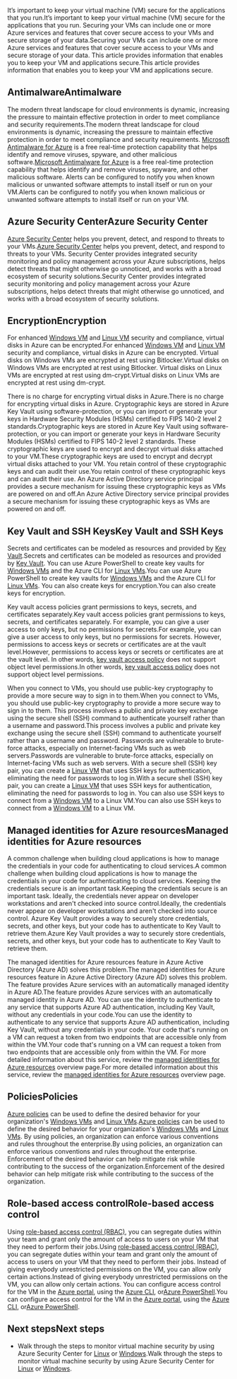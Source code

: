 <span data-ttu-id="f4489-101">It’s important to keep your virtual machine (VM) secure for the applications that you run.</span><span class="sxs-lookup"><span data-stu-id="f4489-101">It’s important to keep your virtual machine (VM) secure for the applications that you run.</span></span> <span data-ttu-id="f4489-102">Securing your VMs can include one or more Azure services and features that cover secure access to your VMs and secure storage of your data.</span><span class="sxs-lookup"><span data-stu-id="f4489-102">Securing your VMs can include one or more Azure services and features that cover secure access to your VMs and secure storage of your data.</span></span> <span data-ttu-id="f4489-103">This article provides information that enables you to keep your VM and applications secure.</span><span class="sxs-lookup"><span data-stu-id="f4489-103">This article provides information that enables you to keep your VM and applications secure.</span></span>

## <a name="antimalware"></a><span data-ttu-id="f4489-104">Antimalware</span><span class="sxs-lookup"><span data-stu-id="f4489-104">Antimalware</span></span>

<span data-ttu-id="f4489-105">The modern threat landscape for cloud environments is dynamic, increasing the pressure to maintain effective protection in order to meet compliance and security requirements.</span><span class="sxs-lookup"><span data-stu-id="f4489-105">The modern threat landscape for cloud environments is dynamic, increasing the pressure to maintain effective protection in order to meet compliance and security requirements.</span></span> <span data-ttu-id="f4489-106">[Microsoft Antimalware for Azure](../articles/security/azure-security-antimalware.md) is a free real-time protection capability that helps identify and remove viruses, spyware, and other malicious software.</span><span class="sxs-lookup"><span data-stu-id="f4489-106">[Microsoft Antimalware for Azure](../articles/security/azure-security-antimalware.md) is a free real-time protection capability that helps identify and remove viruses, spyware, and other malicious software.</span></span> <span data-ttu-id="f4489-107">Alerts can be configured to notify you when known malicious or unwanted software attempts to install itself or run on your VM.</span><span class="sxs-lookup"><span data-stu-id="f4489-107">Alerts can be configured to notify you when known malicious or unwanted software attempts to install itself or run on your VM.</span></span>

## <a name="azure-security-center"></a><span data-ttu-id="f4489-108">Azure Security Center</span><span class="sxs-lookup"><span data-stu-id="f4489-108">Azure Security Center</span></span>

<span data-ttu-id="f4489-109">[Azure Security Center](../articles/security-center/security-center-intro.md) helps you prevent, detect, and respond to threats to your VMs.</span><span class="sxs-lookup"><span data-stu-id="f4489-109">[Azure Security Center](../articles/security-center/security-center-intro.md) helps you prevent, detect, and respond to threats to your VMs.</span></span> <span data-ttu-id="f4489-110">Security Center provides integrated security monitoring and policy management across your Azure subscriptions, helps detect threats that might otherwise go unnoticed, and works with a broad ecosystem of security solutions.</span><span class="sxs-lookup"><span data-stu-id="f4489-110">Security Center provides integrated security monitoring and policy management across your Azure subscriptions, helps detect threats that might otherwise go unnoticed, and works with a broad ecosystem of security solutions.</span></span>

## <a name="encryption"></a><span data-ttu-id="f4489-111">Encryption</span><span class="sxs-lookup"><span data-stu-id="f4489-111">Encryption</span></span>

<span data-ttu-id="f4489-112">For enhanced [Windows VM](../articles/virtual-machines/windows/encrypt-disks.md) and [Linux VM](../articles/virtual-machines/linux/encrypt-disks.md) security and compliance, virtual disks in Azure can be encrypted.</span><span class="sxs-lookup"><span data-stu-id="f4489-112">For enhanced [Windows VM](../articles/virtual-machines/windows/encrypt-disks.md) and [Linux VM](../articles/virtual-machines/linux/encrypt-disks.md) security and compliance, virtual disks in Azure can be encrypted.</span></span> <span data-ttu-id="f4489-113">Virtual disks on Windows VMs are encrypted at rest using Bitlocker.</span><span class="sxs-lookup"><span data-stu-id="f4489-113">Virtual disks on Windows VMs are encrypted at rest using Bitlocker.</span></span> <span data-ttu-id="f4489-114">Virtual disks on Linux VMs are encrypted at rest using dm-crypt.</span><span class="sxs-lookup"><span data-stu-id="f4489-114">Virtual disks on Linux VMs are encrypted at rest using dm-crypt.</span></span> 

<span data-ttu-id="f4489-115">There is no charge for encrypting virtual disks in Azure.</span><span class="sxs-lookup"><span data-stu-id="f4489-115">There is no charge for encrypting virtual disks in Azure.</span></span> <span data-ttu-id="f4489-116">Cryptographic keys are stored in Azure Key Vault using software-protection, or you can import or generate your keys in Hardware Security Modules (HSMs) certified to FIPS 140-2 level 2 standards.</span><span class="sxs-lookup"><span data-stu-id="f4489-116">Cryptographic keys are stored in Azure Key Vault using software-protection, or you can import or generate your keys in Hardware Security Modules (HSMs) certified to FIPS 140-2 level 2 standards.</span></span> <span data-ttu-id="f4489-117">These cryptographic keys are used to encrypt and decrypt virtual disks attached to your VM.</span><span class="sxs-lookup"><span data-stu-id="f4489-117">These cryptographic keys are used to encrypt and decrypt virtual disks attached to your VM.</span></span> <span data-ttu-id="f4489-118">You retain control of these cryptographic keys and can audit their use.</span><span class="sxs-lookup"><span data-stu-id="f4489-118">You retain control of these cryptographic keys and can audit their use.</span></span> <span data-ttu-id="f4489-119">An Azure Active Directory service principal provides a secure mechanism for issuing these cryptographic keys as VMs are powered on and off.</span><span class="sxs-lookup"><span data-stu-id="f4489-119">An Azure Active Directory service principal provides a secure mechanism for issuing these cryptographic keys as VMs are powered on and off.</span></span>

## <a name="key-vault-and-ssh-keys"></a><span data-ttu-id="f4489-120">Key Vault and SSH Keys</span><span class="sxs-lookup"><span data-stu-id="f4489-120">Key Vault and SSH Keys</span></span>

<span data-ttu-id="f4489-121">Secrets and certificates can be modeled as resources and provided by [Key Vault](../articles/key-vault/key-vault-whatis.md).</span><span class="sxs-lookup"><span data-stu-id="f4489-121">Secrets and certificates can be modeled as resources and provided by [Key Vault](../articles/key-vault/key-vault-whatis.md).</span></span> <span data-ttu-id="f4489-122">You can use Azure PowerShell to create key vaults for [Windows VMs](../articles/virtual-machines/windows/key-vault-setup.md) and the Azure CLI for [Linux VMs](../articles/virtual-machines/linux/key-vault-setup.md).</span><span class="sxs-lookup"><span data-stu-id="f4489-122">You can use Azure PowerShell to create key vaults for [Windows VMs](../articles/virtual-machines/windows/key-vault-setup.md) and the Azure CLI for [Linux VMs](../articles/virtual-machines/linux/key-vault-setup.md).</span></span> <span data-ttu-id="f4489-123">You can also create keys for encryption.</span><span class="sxs-lookup"><span data-stu-id="f4489-123">You can also create keys for encryption.</span></span>

<span data-ttu-id="f4489-124">Key vault access policies grant permissions to keys, secrets, and certificates separately.</span><span class="sxs-lookup"><span data-stu-id="f4489-124">Key vault access policies grant permissions to keys, secrets, and certificates separately.</span></span> <span data-ttu-id="f4489-125">For example, you can give a user access to only keys, but no permissions for secrets.</span><span class="sxs-lookup"><span data-stu-id="f4489-125">For example, you can give a user access to only keys, but no permissions for secrets.</span></span> <span data-ttu-id="f4489-126">However, permissions to access keys or secrets or certificates are at the vault level.</span><span class="sxs-lookup"><span data-stu-id="f4489-126">However, permissions to access keys or secrets or certificates are at the vault level.</span></span> <span data-ttu-id="f4489-127">In other words, [key vault access policy](../articles/key-vault/key-vault-secure-your-key-vault.md) does not support object level permissions.</span><span class="sxs-lookup"><span data-stu-id="f4489-127">In other words, [key vault access policy](../articles/key-vault/key-vault-secure-your-key-vault.md) does not support object level permissions.</span></span>

<span data-ttu-id="f4489-128">When you connect to VMs, you should use public-key cryptography to provide a more secure way to sign in to them.</span><span class="sxs-lookup"><span data-stu-id="f4489-128">When you connect to VMs, you should use public-key cryptography to provide a more secure way to sign in to them.</span></span> <span data-ttu-id="f4489-129">This process involves a public and private key exchange using the secure shell (SSH) command to authenticate yourself rather than a username and password.</span><span class="sxs-lookup"><span data-stu-id="f4489-129">This process involves a public and private key exchange using the secure shell (SSH) command to authenticate yourself rather than a username and password.</span></span> <span data-ttu-id="f4489-130">Passwords are vulnerable to brute-force attacks, especially on Internet-facing VMs such as web servers.</span><span class="sxs-lookup"><span data-stu-id="f4489-130">Passwords are vulnerable to brute-force attacks, especially on Internet-facing VMs such as web servers.</span></span> <span data-ttu-id="f4489-131">With a secure shell (SSH) key pair, you can create a [Linux VM](../articles/virtual-machines/linux/mac-create-ssh-keys.md) that uses SSH keys for authentication, eliminating the need for passwords to log in.</span><span class="sxs-lookup"><span data-stu-id="f4489-131">With a secure shell (SSH) key pair, you can create a [Linux VM](../articles/virtual-machines/linux/mac-create-ssh-keys.md) that uses SSH keys for authentication, eliminating the need for passwords to log in.</span></span> <span data-ttu-id="f4489-132">You can also use SSH keys to connect from a [Windows VM](../articles/virtual-machines/linux/ssh-from-windows.md) to a Linux VM.</span><span class="sxs-lookup"><span data-stu-id="f4489-132">You can also use SSH keys to connect from a [Windows VM](../articles/virtual-machines/linux/ssh-from-windows.md) to a Linux VM.</span></span>

## <a name="managed-identities-for-azure-resources"></a><span data-ttu-id="f4489-133">Managed identities for Azure resources</span><span class="sxs-lookup"><span data-stu-id="f4489-133">Managed identities for Azure resources</span></span>

<span data-ttu-id="f4489-134">A common challenge when building cloud applications is how to manage the credentials in your code for authenticating to cloud services.</span><span class="sxs-lookup"><span data-stu-id="f4489-134">A common challenge when building cloud applications is how to manage the credentials in your code for authenticating to cloud services.</span></span> <span data-ttu-id="f4489-135">Keeping the credentials secure is an important task.</span><span class="sxs-lookup"><span data-stu-id="f4489-135">Keeping the credentials secure is an important task.</span></span> <span data-ttu-id="f4489-136">Ideally, the credentials never appear on developer workstations and aren't checked into source control.</span><span class="sxs-lookup"><span data-stu-id="f4489-136">Ideally, the credentials never appear on developer workstations and aren't checked into source control.</span></span> <span data-ttu-id="f4489-137">Azure Key Vault provides a way to securely store credentials, secrets, and other keys, but your code has to authenticate to Key Vault to retrieve them.</span><span class="sxs-lookup"><span data-stu-id="f4489-137">Azure Key Vault provides a way to securely store credentials, secrets, and other keys, but your code has to authenticate to Key Vault to retrieve them.</span></span> 

<span data-ttu-id="f4489-138">The managed identities for Azure resources feature in Azure Active Directory (Azure AD) solves this problem.</span><span class="sxs-lookup"><span data-stu-id="f4489-138">The managed identities for Azure resources feature in Azure Active Directory (Azure AD) solves this problem.</span></span> <span data-ttu-id="f4489-139">The feature provides Azure services with an automatically managed identity in Azure AD.</span><span class="sxs-lookup"><span data-stu-id="f4489-139">The feature provides Azure services with an automatically managed identity in Azure AD.</span></span> <span data-ttu-id="f4489-140">You can use the identity to authenticate to any service that supports Azure AD authentication, including Key Vault, without any credentials in your code.</span><span class="sxs-lookup"><span data-stu-id="f4489-140">You can use the identity to authenticate to any service that supports Azure AD authentication, including Key Vault, without any credentials in your code.</span></span>  <span data-ttu-id="f4489-141">Your code that's running on a VM can request a token from two endpoints that are accessible only from within the VM.</span><span class="sxs-lookup"><span data-stu-id="f4489-141">Your code that's running on a VM can request a token from two endpoints that are accessible only from within the VM.</span></span> <span data-ttu-id="f4489-142">For more detailed information about this service, review the [managed identities for Azure resources](../articles/active-directory/managed-identities-azure-resources/overview.md) overview page.</span><span class="sxs-lookup"><span data-stu-id="f4489-142">For more detailed information about this service, review the [managed identities for Azure resources](../articles/active-directory/managed-identities-azure-resources/overview.md) overview page.</span></span>   

## <a name="policies"></a><span data-ttu-id="f4489-143">Policies</span><span class="sxs-lookup"><span data-stu-id="f4489-143">Policies</span></span>

<span data-ttu-id="f4489-144">[Azure policies](../articles/azure-policy/azure-policy-introduction.md) can be used to define the desired behavior for your organization's [Windows VMs](../articles/virtual-machines/windows/policy.md) and [Linux VMs](../articles/virtual-machines/linux/policy.md).</span><span class="sxs-lookup"><span data-stu-id="f4489-144">[Azure policies](../articles/azure-policy/azure-policy-introduction.md) can be used to define the desired behavior for your organization's [Windows VMs](../articles/virtual-machines/windows/policy.md) and [Linux VMs](../articles/virtual-machines/linux/policy.md).</span></span> <span data-ttu-id="f4489-145">By using policies, an organization can enforce various conventions and rules throughout the enterprise.</span><span class="sxs-lookup"><span data-stu-id="f4489-145">By using policies, an organization can enforce various conventions and rules throughout the enterprise.</span></span> <span data-ttu-id="f4489-146">Enforcement of the desired behavior can help mitigate risk while contributing to the success of the organization.</span><span class="sxs-lookup"><span data-stu-id="f4489-146">Enforcement of the desired behavior can help mitigate risk while contributing to the success of the organization.</span></span>

## <a name="role-based-access-control"></a><span data-ttu-id="f4489-147">Role-based access control</span><span class="sxs-lookup"><span data-stu-id="f4489-147">Role-based access control</span></span>

<span data-ttu-id="f4489-148">Using [role-based access control (RBAC)](../articles/role-based-access-control/overview.md), you can segregate duties within your team and grant only the amount of access to users on your VM that they need to perform their jobs.</span><span class="sxs-lookup"><span data-stu-id="f4489-148">Using [role-based access control (RBAC)](../articles/role-based-access-control/overview.md), you can segregate duties within your team and grant only the amount of access to users on your VM that they need to perform their jobs.</span></span> <span data-ttu-id="f4489-149">Instead of giving everybody unrestricted permissions on the VM, you can allow only certain actions.</span><span class="sxs-lookup"><span data-stu-id="f4489-149">Instead of giving everybody unrestricted permissions on the VM, you can allow only certain actions.</span></span> <span data-ttu-id="f4489-150">You can configure access control for the VM in the [Azure portal](../articles/role-based-access-control/role-assignments-portal.md), using the [Azure CLI](https://docs.microsoft.com/cli/azure/role), or[Azure PowerShell](../articles/role-based-access-control/role-assignments-powershell.md).</span><span class="sxs-lookup"><span data-stu-id="f4489-150">You can configure access control for the VM in the [Azure portal](../articles/role-based-access-control/role-assignments-portal.md), using the [Azure CLI](https://docs.microsoft.com/cli/azure/role), or[Azure PowerShell](../articles/role-based-access-control/role-assignments-powershell.md).</span></span>


## <a name="next-steps"></a><span data-ttu-id="f4489-151">Next steps</span><span class="sxs-lookup"><span data-stu-id="f4489-151">Next steps</span></span>
- <span data-ttu-id="f4489-152">Walk through the steps to monitor virtual machine security by using Azure Security Center for [Linux](../articles/virtual-machines/linux/tutorial-azure-security.md) or [Windows](../articles/virtual-machines/windows/tutorial-azure-security.md).</span><span class="sxs-lookup"><span data-stu-id="f4489-152">Walk through the steps to monitor virtual machine security by using Azure Security Center for [Linux](../articles/virtual-machines/linux/tutorial-azure-security.md) or [Windows](../articles/virtual-machines/windows/tutorial-azure-security.md).</span></span>